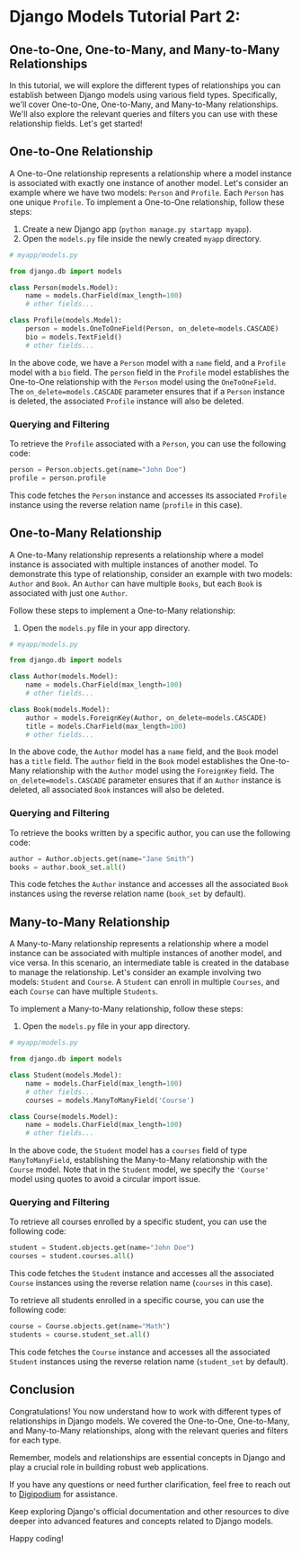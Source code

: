 # Django Models Tutorial Part 2: 
## One-to-One, One-to-Many, and Many-to-Many Relationships

In this tutorial, we will explore the different types of relationships you can establish between Django models using various field types. Specifically, we'll cover One-to-One, One-to-Many, and Many-to-Many relationships. We'll also explore the relevant queries and filters you can use with these relationship fields. Let's get started!

## One-to-One Relationship

A One-to-One relationship represents a relationship where a model instance is associated with exactly one instance of another model. Let's consider an example where we have two models: `Person` and `Profile`. Each `Person` has one unique `Profile`. To implement a One-to-One relationship, follow these steps:

1. Create a new Django app (`python manage.py startapp myapp`).
2. Open the `models.py` file inside the newly created `myapp` directory.

```python
# myapp/models.py

from django.db import models

class Person(models.Model):
    name = models.CharField(max_length=100)
    # other fields...

class Profile(models.Model):
    person = models.OneToOneField(Person, on_delete=models.CASCADE)
    bio = models.TextField()
    # other fields...
```

In the above code, we have a `Person` model with a `name` field, and a `Profile` model with a `bio` field. The `person` field in the `Profile` model establishes the One-to-One relationship with the `Person` model using the `OneToOneField`. The `on_delete=models.CASCADE` parameter ensures that if a `Person` instance is deleted, the associated `Profile` instance will also be deleted.

### Querying and Filtering

To retrieve the `Profile` associated with a `Person`, you can use the following code:

```python
person = Person.objects.get(name="John Doe")
profile = person.profile
```

This code fetches the `Person` instance and accesses its associated `Profile` instance using the reverse relation name (`profile` in this case).

## One-to-Many Relationship

A One-to-Many relationship represents a relationship where a model instance is associated with multiple instances of another model. To demonstrate this type of relationship, consider an example with two models: `Author` and `Book`. An `Author` can have multiple `Books`, but each `Book` is associated with just one `Author`.

Follow these steps to implement a One-to-Many relationship:

1. Open the `models.py` file in your app directory.

```python
# myapp/models.py

from django.db import models

class Author(models.Model):
    name = models.CharField(max_length=100)
    # other fields...

class Book(models.Model):
    author = models.ForeignKey(Author, on_delete=models.CASCADE)
    title = models.CharField(max_length=100)
    # other fields...
```

In the above code, the `Author` model has a `name` field, and the `Book` model has a `title` field. The `author` field in the `Book` model establishes the One-to-Many relationship with the `Author` model using the `ForeignKey` field. The `on_delete=models.CASCADE` parameter ensures that if an `Author` instance is deleted, all associated `Book` instances will also be deleted.

### Querying and Filtering

To retrieve the books written by a specific author, you can use the following code:

```python
author = Author.objects.get(name="Jane Smith")
books = author.book_set.all()
```

This code fetches the `Author` instance and accesses all the associated `Book` instances using the reverse relation name (`book_set` by default).

## Many-to-Many Relationship

A Many-to-Many relationship represents a relationship where a model instance can be associated with multiple instances of another model, and vice versa. In this scenario, an intermediate table is created in the database to manage the relationship. Let's consider an example involving two models: `Student` and `Course`. A `Student` can enroll in multiple `Courses`, and each `Course` can have multiple `Students`.

To implement a Many-to-Many relationship, follow these steps:

1. Open the `models.py` file in your app directory.

```python
# myapp/models.py

from django.db import models

class Student(models.Model):
    name = models.CharField(max_length=100)
    # other fields...
    courses = models.ManyToManyField('Course')

class Course(models.Model):
    name = models.CharField(max_length=100)
    # other fields...
```

In the above code, the `Student` model has a `courses` field of type `ManyToManyField`, establishing the Many-to-Many relationship with the `Course` model. Note that in the `Student` model, we specify the `'Course'` model using quotes to avoid a circular import issue.

### Querying and Filtering

To retrieve all courses enrolled by a specific student, you can use the following code:

```python
student = Student.objects.get(name="John Doe")
courses = student.courses.all()
```

This code fetches the `Student` instance and accesses all the associated `Course` instances using the reverse relation name (`courses` in this case).

To retrieve all students enrolled in a specific course, you can use the following code:

```python
course = Course.objects.get(name="Math")
students = course.student_set.all()
```

This code fetches the `Course` instance and accesses all the associated `Student` instances using the reverse relation name (`student_set` by default).

## Conclusion

Congratulations! You now understand how to work with different types of relationships in Django models. We covered the One-to-One, One-to-Many, and Many-to-Many relationships, along with the relevant queries and filters for each type.

Remember, models and relationships are essential concepts in Django and play a crucial role in building robust web applications.

If you have any questions or need further clarification, feel free to reach out to [Digipodium](https://www.digipodium.com) for assistance.

Keep exploring Django's official documentation and other resources to dive deeper into advanced features and concepts related to Django models.

Happy coding!
